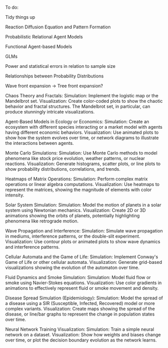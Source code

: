 To do:

Tidy things up

Reaction Diffusion Equation and Pattern Formation

Probabilistic Relational Agent Models

Functional Agent-based Models

GLMs

Power and statistical errors in relation to sample size

Relationships between Probability Distributions

Wave front expansion -> Tree front expansion?

Chaos Theory and Fractals:
Simulation: Implement the logistic map or the Mandelbrot set.
Visualization: Create color-coded plots to show the chaotic behavior and fractal structures. The Mandelbrot set, in particular, can produce stunningly intricate visualizations.

Agent-Based Models in Ecology or Economics:
Simulation: Create an ecosystem with different species interacting or a market model with agents having different economic behaviors.
Visualization: Use animated plots to show how the system evolves over time, or network diagrams to illustrate the interactions between agents.

Monte Carlo Simulations:
Simulation: Use Monte Carlo methods to model phenomena like stock price evolution, weather patterns, or nuclear reactions.
Visualization: Generate histograms, scatter plots, or line plots to show probability distributions, correlations, and trends.

Heatmaps of Matrix Operations:
Simulation: Perform complex matrix operations or linear algebra computations.
Visualization: Use heatmaps to represent the matrices, showing the magnitude of elements with color intensity.

Solar System Simulation:
Simulation: Model the motion of planets in a solar system using Newtonian mechanics.
Visualization: Create 2D or 3D animations showing the orbits of planets, potentially highlighting phenomena like retrograde motion.

Wave Propagation and Interference:
Simulation: Simulate wave propagation in mediums, interference patterns, or the double-slit experiment.
Visualization: Use contour plots or animated plots to show wave dynamics and interference patterns.

Cellular Automata and the Game of Life:
Simulation: Implement Conway's Game of Life or other cellular automata.
Visualization: Generate grid-based visualizations showing the evolution of the automaton over time.

Fluid Dynamics and Smoke Simulation:
Simulation: Model fluid flow or smoke using Navier-Stokes equations.
Visualization: Use color gradients in animations to effectively represent fluid or smoke movement and density.

Disease Spread Simulation (Epidemiology):
Simulation: Model the spread of a disease using a SIR (Susceptible, Infected, Recovered) model or more complex variants.
Visualization: Create maps showing the spread of the disease, or line/bar graphs to represent the change in population states over time.

Neural Network Training Visualization:
Simulation: Train a simple neural network on a dataset.
Visualization: Show how weights and biases change over time, or plot the decision boundary evolution as the network learns.
